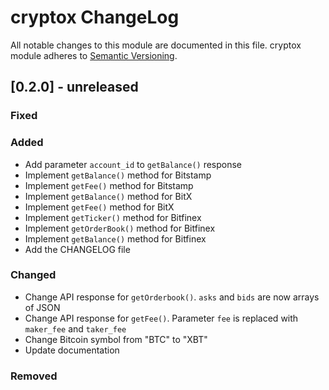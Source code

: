 # cryptox ChangeLog

All notable changes to this module are documented in this file.
cryptox module adheres to [Semantic Versioning](http://semver.org/).

## [0.2.0] - unreleased
### Fixed
 
### Added
- Add parameter `account_id` to `getBalance()` response
- Implement `getBalance()` method for Bitstamp
- Implement `getFee()` method for Bitstamp
- Implement `getBalance()` method for BitX
- Implement `getFee()` method for BitX
- Implement `getTicker()` method for Bitfinex
- Implement `getOrderBook()` method for Bitfinex
- Implement `getBalance()` method for Bitfinex
- Add the CHANGELOG file

### Changed

- Change API response for `getOrderbook()`. `asks` and `bids` are now arrays of JSON
- Change API response for `getFee()`. Parameter `fee` is replaced with `maker_fee` and `taker_fee` 
- Change Bitcoin symbol from "BTC" to "XBT"
- Update documentation

### Removed

